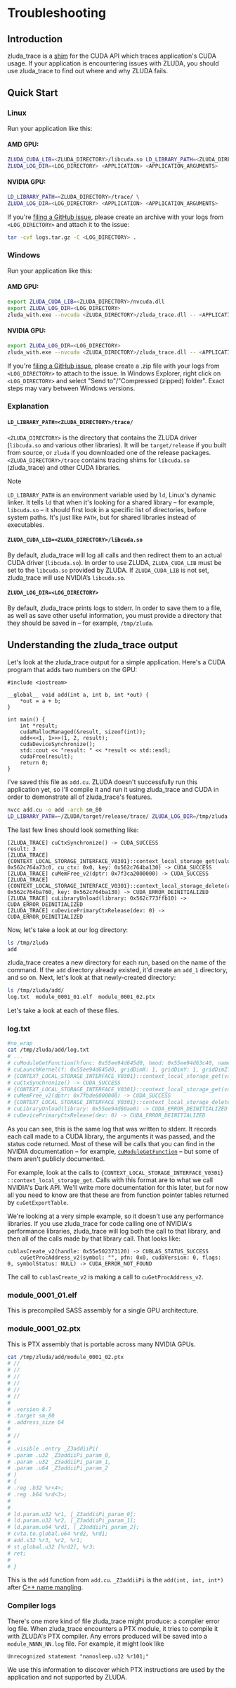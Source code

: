 # Troubleshooting

## Introduction

zluda_trace is a [shim](https://en.wikipedia.org/wiki/Shim_(computing))
for the CUDA API which traces application's CUDA usage. If your application is
encountering issues with ZLUDA, you should use zluda_trace to find out where and
why ZLUDA fails.

## Quick Start

### Linux

Run your application like this:

#### AMD GPU:

```bash
ZLUDA_CUDA_LIB=<ZLUDA_DIRECTORY>/libcuda.so LD_LIBRARY_PATH=<ZLUDA_DIRECTORY>/trace/ \
ZLUDA_LOG_DIR=<LOG_DIRECTORY> <APPLICATION> <APPLICATION_ARGUMENTS>
```

#### NVIDIA GPU:

```bash
LD_LIBRARY_PATH=<ZLUDA_DIRECTORY>/trace/ \
ZLUDA_LOG_DIR=<LOG_DIRECTORY> <APPLICATION> <APPLICATION_ARGUMENTS>
```

If you're [filing a GitHub
issue](https://github.com/vosen/ZLUDA/issues/new/choose), please create
an archive with your logs from `<LOG_DIRECTORY>` and attach it to the issue:


```bash
tar -cvf logs.tar.gz -C <LOG_DIRECTORY> .
```

### Windows

Run your application like this:

#### AMD GPU:

```bash
export ZLUDA_CUDA_LIB=<ZLUDA_DIRECTORY>/nvcuda.dll
export ZLUDA_LOG_DIR=<LOG_DIRECTORY>
zluda_with.exe --nvcuda <ZLUDA_DIRECTORY>/zluda_trace.dll -- <APPLICATION> <APPLICATION_ARGUMENTS>
```

#### NVIDIA GPU:

```bash
export ZLUDA_LOG_DIR=<LOG_DIRECTORY>
zluda_with.exe --nvcuda <ZLUDA_DIRECTORY>/zluda_trace.dll -- <APPLICATION> <APPLICATION_ARGUMENTS>
```

If you're [filing a GitHub
issue](https://github.com/vosen/ZLUDA/issues/new/choose), please create
a .zip file with your logs from `<LOG_DIRECTORY>` to attach to the
issue. In Windows Explorer, right click on `<LOG_DIRECTORY>` and select
"Send to"/"Compressed (zipped) folder". Exact steps may vary between
Windows versions.

### Explanation

#### `LD_LIBRARY_PATH=<ZLUDA_DIRECTORY>/trace/`

`<ZLUDA_DIRECTORY>` is the directory that contains the ZLUDA driver (`libcuda.so`
and various other libraries). It will be `target/release` if you built from
source, or `zluda` if you downloaded one of the release packages. `<ZLUDA_DIRECTORY>/trace`
contains tracing shims for `libcuda.so` (zluda_trace) and other CUDA libraries.

> [!NOTE]  
> `LD_LIBRARY_PATH` is an environment variable used by `ld`, Linux's dynamic linker. It tells `ld` that when it's looking for a shared library – for example, `libcuda.so` – it should first look in a specific list of directories, before system paths. It's just like `PATH`, but for shared libraries instead of executables.

#### `ZLUDA_CUDA_LIB=<ZLUDA_DIRECTORY>/libcuda.so`

By default, zluda_trace will log all calls and then redirect them to an actual
CUDA driver (`libcuda.so`). In order to use ZLUDA, `ZLUDA_CUDA_LIB` must be set
to the `libcuda.so` provided by ZLUDA. If `ZLUDA_CUDA_LIB` is not set,
zluda_trace will use NVIDIA’s `libcuda.so`.

#### `ZLUDA_LOG_DIR=<LOG_DIRECTORY>`

By default, zluda_trace prints logs to stderr. In order to save them to a
file, as well as save other useful information, you must provide a
directory that they should be saved in – for example, `/tmp/zluda`.

## Understanding the zluda_trace output

Let's look at the zluda_trace output for a simple application. Here's a
CUDA program that adds two numbers on the GPU:

```cpp,linenos
#include <iostream>

__global__ void add(int a, int b, int *out) {
    *out = a + b;
}

int main() {
    int *result;
    cudaMallocManaged(&result, sizeof(int));
    add<<<1, 1>>>(1, 2, result);
    cudaDeviceSynchronize();
    std::cout << "result: " << *result << std::endl;
    cudaFree(result);
    return 0;
}
```

I've saved this file as `add.cu`. ZLUDA doesn't successfully run this
application yet, so I'll compile it and run it using zluda_trace and CUDA
in order to demonstrate all of zluda_trace's features.

```bash
nvcc add.cu -o add -arch sm_80
LD_LIBRARY_PATH=~/ZLUDA/target/release/trace/ ZLUDA_LOG_DIR=/tmp/zluda ./add
```

The last few lines should look something like:

```
[ZLUDA_TRACE] cuCtxSynchronize() -> CUDA_SUCCESS
result: 3
[ZLUDA_TRACE] {CONTEXT_LOCAL_STORAGE_INTERFACE_V0301}::context_local_storage_get(value: 0x562c764a73c0, cu_ctx: 0x0, key: 0x562c764ba130) -> CUDA_SUCCESS
[ZLUDA_TRACE] cuMemFree_v2(dptr: 0x7f3ca2000000) -> CUDA_SUCCESS
[ZLUDA_TRACE] {CONTEXT_LOCAL_STORAGE_INTERFACE_V0301}::context_local_storage_delete(context: 0x562c764ba760, key: 0x562c764ba130) -> CUDA_ERROR_DEINITIALIZED
[ZLUDA_TRACE] cuLibraryUnload(library: 0x562c773ffb10) -> CUDA_ERROR_DEINITIALIZED
[ZLUDA_TRACE] cuDevicePrimaryCtxRelease(dev: 0) -> CUDA_ERROR_DEINITIALIZED
```

Now, let's take a look at our log directory:

```bash
ls /tmp/zluda
add
```

zluda_trace creates a new directory for each run, based on the name of
the command. If the `add` directory already existed, it'd create an `add_1`
directory, and so on. Next, let's look at that newly-created directory:

```bash
ls /tmp/zluda/add/
log.txt  module_0001_01.elf  module_0001_02.ptx
```

Let's take a look at each of these files.

### log.txt

```bash
#no_wrap
cat /tmp/zluda/add/log.txt
# ...
# cuModuleGetFunction(hfunc: 0x55ee94d645d0, hmod: 0x55ee94d63c40, name: "_Z3addiiPi") -> CUDA_SUCCESS
# cuLaunchKernel(f: 0x55ee94d645d0, gridDimX: 1, gridDimY: 1, gridDimZ: 1, blockDimX: 1, blockDimY: 1, blockDimZ: 1, sharedMemBytes: 0, hStream: 0x0, kernelParams: 0x7fffe0fa193c, extra: NULL) -> CUDA_SUCCESS
# {CONTEXT_LOCAL_STORAGE_INTERFACE_V0301}::context_local_storage_get(value: 0x55ee93e083c0, cu_ctx: 0x0, key: 0x55ee93e1b130) -> CUDA_SUCCESS
# cuCtxSynchronize() -> CUDA_SUCCESS
# {CONTEXT_LOCAL_STORAGE_INTERFACE_V0301}::context_local_storage_get(value: 0x55ee93e083c0, cu_ctx: 0x0, key: 0x55ee93e1b130) -> CUDA_SUCCESS
# cuMemFree_v2(dptr: 0x7fbde6000000) -> CUDA_SUCCESS
# {CONTEXT_LOCAL_STORAGE_INTERFACE_V0301}::context_local_storage_delete(context: 0x55ee93e1b760, key: 0x55ee93e1b130) -> CUDA_ERROR_DEINITIALIZED
# cuLibraryUnload(library: 0x55ee94d60ae0) -> CUDA_ERROR_DEINITIALIZED
# cuDevicePrimaryCtxRelease(dev: 0) -> CUDA_ERROR_DEINITIALIZED
```

As you can see, this is the same log that was written to stderr. It
records each call made to a CUDA library, the arguments it was passed,
and the status code returned. Most of these will be calls that you can
find in the NVIDIA documentation – for example,
[`cuModuleGetFunction`](https://docs.nvidia.com/cuda/cuda-driver-api/group__CUDA__MODULE.html#group__CUDA__MODULE_1ga52be009b0d4045811b30c965e1cb2cf)
– but some of them aren't publicly documented.

<!-- I've used a zero-width space around :: below. -->
For example, look at the calls to
`{CONTEXT_LOCAL_STORAGE_INTERFACE_V0301}​::​context_local_storage_get`.
Calls with this format are to what we call NVIDIA's Dark API. We'll
write more documentation for this later, but for now all you need to
know are that these are from function pointer tables returned by
`cuGetExportTable`.

We're looking at a very simple example, so it doesn't use any
performance libraries. If you use zluda_trace for code calling one of
NVIDIA's performance libraries, zluda_trace will log both the call to
that library, and then all of the calls made by that library call. That
looks like:

```
cublasCreate_v2(handle: 0x55e502373120) -> CUBLAS_STATUS_SUCCESS
    cuGetProcAddress_v2(symbol: "", pfn: 0x0, cudaVersion: 0, flags: 0, symbolStatus: NULL) -> CUDA_ERROR_NOT_FOUND
```

The call to `cublasCreate_v2` is making a call to `cuGetProcAddress_v2`.

### module_0001_01.elf

This is precompiled SASS assembly for a single GPU architecture.

### module_0001_02.ptx

This is PTX assembly that is portable across many NVIDIA GPUs.

```bash
cat /tmp/zluda/add/module_0001_02.ptx
# //
# //
# //
# //
# //
# //
#
# .version 8.7
# .target sm_80
# .address_size 64
#
# //
#
# .visible .entry _Z3addiiPi(
# .param .u32 _Z3addiiPi_param_0,
# .param .u32 _Z3addiiPi_param_1,
# .param .u64 _Z3addiiPi_param_2
# )
# {
# .reg .b32 %r<4>;
# .reg .b64 %rd<3>;
#
#
# ld.param.u32 %r1, [_Z3addiiPi_param_0];
# ld.param.u32 %r2, [_Z3addiiPi_param_1];
# ld.param.u64 %rd1, [_Z3addiiPi_param_2];
# cvta.to.global.u64 %rd2, %rd1;
# add.s32 %r3, %r2, %r1;
# st.global.u32 [%rd2], %r3;
# ret;
#
# }
```

This is the `add` function from `add.cu`. `_Z3addiiPi` is the `add(int, int, int*)` after [C++ name mangling](https://en.wikipedia.org/wiki/Name_mangling).

### Compiler logs

There's one more kind of file zluda_trace might produce: a compiler error
log file. When zluda_trace encounters a PTX module, it tries to compile
it with ZLUDA's PTX compiler. Any errors produced will be saved into a
`module_NNNN_NN.log` file. For example, it might look like

```
Unrecognized statement "nanosleep.u32 %r101;"
```

We use this information to discover which PTX instructions are used by the
application and not supported by ZLUDA.
